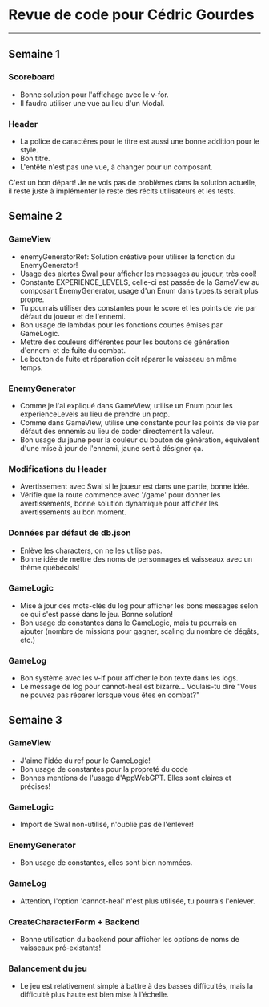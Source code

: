 # Revue de code pour Cédric Gourdes

---

## Semaine 1

### Scoreboard

* Bonne solution pour l'affichage avec le v-for.
* Il faudra utiliser une vue au lieu d'un Modal.

### Header

* La police de caractères pour le titre est aussi une bonne addition pour le style.
* Bon titre.
* L'entête n'est pas une vue, à changer pour un composant.

C'est un bon départ! Je ne vois pas de problèmes dans la solution actuelle, il reste juste à implémenter le reste des récits utilisateurs et les tests.

## Semaine 2

### GameView

* enemyGeneratorRef: Solution créative pour utiliser la fonction du EnemyGenerator!
* Usage des alertes Swal pour afficher les messages au joueur, très cool!
* Constante EXPERIENCE_LEVELS, celle-ci est passée de la GameView au composant EnemyGenerator, usage d'un Enum dans types.ts serait plus propre.
* Tu pourrais utiliser des constantes pour le score et les points de vie par défaut du joueur et de l'ennemi.
* Bon usage de lambdas pour les fonctions courtes émises par GameLogic.
* Mettre des couleurs différentes pour les boutons de génération d'ennemi et de fuite du combat.
* Le bouton de fuite et réparation doit réparer le vaisseau en même temps.

### EnemyGenerator

* Comme je l'ai expliqué dans GameView, utilise un Enum pour les experienceLevels au lieu de prendre un prop.
* Comme dans GameView, utilise une constante pour les points de vie par défaut des ennemis au lieu de coder directement la valeur.
* Bon usage du jaune pour la couleur du bouton de génération, équivalent d'une mise à jour de l'ennemi, jaune sert à désigner ça.

### Modifications du Header

* Avertissement avec Swal si le joueur est dans une partie, bonne idée.
* Vérifie que la route commence avec '/game' pour donner les avertissements, bonne solution dynamique pour afficher les avertissements au bon moment.

### Données par défaut de db.json

* Enlève les characters, on ne les utilise pas.
* Bonne idée de mettre des noms de personnages et vaisseaux avec un thème québécois!

### GameLogic

* Mise à jour des mots-clés du log pour afficher les bons messages selon ce qui s'est passé dans le jeu. Bonne solution!
* Bon usage de constantes dans le GameLogic, mais tu pourrais en ajouter (nombre de missions pour gagner, scaling du nombre de dégâts, etc.)

### GameLog

* Bon système avec les v-if pour afficher le bon texte dans les logs.
* Le message de log pour cannot-heal est bizarre... Voulais-tu dire "Vous ne pouvez pas réparer lorsque vous êtes en combat?"

## Semaine 3

### GameView

* J'aime l'idée du ref pour le GameLogic!
* Bon usage de constantes pour la propreté du code
* Bonnes mentions de l'usage d'AppWebGPT. Elles sont claires et précises!

### GameLogic

* Import de Swal non-utilisé, n'oublie pas de l'enlever!

### EnemyGenerator

* Bon usage de constantes, elles sont bien nommées.

### GameLog

* Attention, l'option 'cannot-heal' n'est plus utilisée, tu pourrais l'enlever.

### CreateCharacterForm + Backend

* Bonne utilisation du backend pour afficher les options de noms de vaisseaux pré-existants!

### Balancement du jeu

* Le jeu est relativement simple à battre à des basses difficultés, mais la difficulté plus haute est bien mise à l'échelle.
